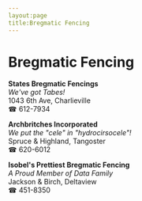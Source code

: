 ```yaml
---
layout:page
title:Bregmatic Fencing
---
```

# Bregmatic Fencing

**States Bregmatic Fencings**  
_We've got Tabes!_  
1043 6th Ave, Charlieville  
☎ 612-7934



**Archbritches Incorporated**  
_We put the "cele" in "hydrocirsocele"!_  
Spruce & Highland, Tangoster  
☎ 620-6012



**Isobel's Prettiest Bregmatic Fencing**  
_A Proud Member of Data Family_  
Jackson & Birch, Deltaview  
☎ 451-8350



